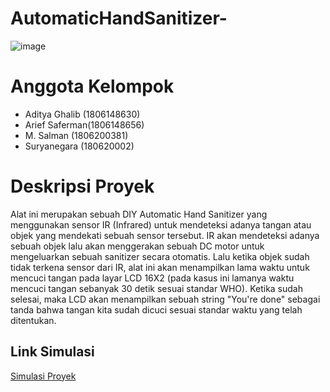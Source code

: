 # AutomaticHandSanitizer-
![image](https://user-images.githubusercontent.com/56531526/81878118-435ade00-95b1-11ea-8473-9053efea9d9c.png)
# Anggota Kelompok
* Aditya Ghalib (1806148630)
* Arief Saferman(1806148656)
* M. Salman (1806200381)
* Suryanegara (180620002)
# Deskripsi Proyek
Alat ini merupakan sebuah DIY Automatic Hand Sanitizer
yang menggunakan sensor IR (Infrared) untuk mendeteksi
adanya tangan atau objek yang mendekati sebuah sensor 
tersebut. IR akan mendeteksi adanya sebuah objek 
lalu akan menggerakan sebuah DC motor untuk mengeluarkan
sebuah sanitizer secara otomatis. Lalu ketika objek sudah
tidak terkena sensor dari IR, alat ini akan menampilkan 
lama waktu untuk mencuci tangan pada layar LCD 16X2 
(pada kasus ini lamanya waktu mencuci tangan sebanyak 
30 detik sesuai standar WHO). Ketika sudah selesai,
maka LCD akan menampilkan sebuah string "You're done"
sebagai tanda bahwa tangan kita sudah dicuci sesuai 
standar waktu yang telah ditentukan. 
## Link Simulasi 
[Simulasi Proyek](https://www.youtube.com/watch?v=v_T37xK5XOo&t=1278s)

